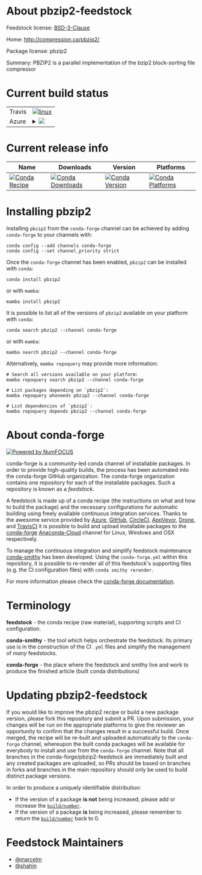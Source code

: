 About pbzip2-feedstock
======================

Feedstock license: [BSD-3-Clause](https://github.com/conda-forge/pbzip2-feedstock/blob/main/LICENSE.txt)

Home: http://compression.ca/pbzip2/

Package license: pbzip2

Summary: PBZIP2 is a parallel implementation of the bzip2 block-sorting file compressor

Current build status
====================


<table><tr>
    <td>Travis</td>
    <td>
      <a href="https://app.travis-ci.com/conda-forge/pbzip2-feedstock">
        <img alt="linux" src="https://img.shields.io/travis/com/conda-forge/pbzip2-feedstock/main.svg?label=Linux">
      </a>
    </td>
  </tr>
    
  <tr>
    <td>Azure</td>
    <td>
      <details>
        <summary>
          <a href="https://dev.azure.com/conda-forge/feedstock-builds/_build/latest?definitionId=4778&branchName=main">
            <img src="https://dev.azure.com/conda-forge/feedstock-builds/_apis/build/status/pbzip2-feedstock?branchName=main">
          </a>
        </summary>
        <table>
          <thead><tr><th>Variant</th><th>Status</th></tr></thead>
          <tbody><tr>
              <td>linux_64</td>
              <td>
                <a href="https://dev.azure.com/conda-forge/feedstock-builds/_build/latest?definitionId=4778&branchName=main">
                  <img src="https://dev.azure.com/conda-forge/feedstock-builds/_apis/build/status/pbzip2-feedstock?branchName=main&jobName=linux&configuration=linux%20linux_64_" alt="variant">
                </a>
              </td>
            </tr><tr>
              <td>linux_aarch64</td>
              <td>
                <a href="https://dev.azure.com/conda-forge/feedstock-builds/_build/latest?definitionId=4778&branchName=main">
                  <img src="https://dev.azure.com/conda-forge/feedstock-builds/_apis/build/status/pbzip2-feedstock?branchName=main&jobName=linux&configuration=linux%20linux_aarch64_" alt="variant">
                </a>
              </td>
            </tr><tr>
              <td>linux_ppc64le</td>
              <td>
                <a href="https://dev.azure.com/conda-forge/feedstock-builds/_build/latest?definitionId=4778&branchName=main">
                  <img src="https://dev.azure.com/conda-forge/feedstock-builds/_apis/build/status/pbzip2-feedstock?branchName=main&jobName=linux&configuration=linux%20linux_ppc64le_" alt="variant">
                </a>
              </td>
            </tr><tr>
              <td>osx_64</td>
              <td>
                <a href="https://dev.azure.com/conda-forge/feedstock-builds/_build/latest?definitionId=4778&branchName=main">
                  <img src="https://dev.azure.com/conda-forge/feedstock-builds/_apis/build/status/pbzip2-feedstock?branchName=main&jobName=osx&configuration=osx%20osx_64_" alt="variant">
                </a>
              </td>
            </tr><tr>
              <td>osx_arm64</td>
              <td>
                <a href="https://dev.azure.com/conda-forge/feedstock-builds/_build/latest?definitionId=4778&branchName=main">
                  <img src="https://dev.azure.com/conda-forge/feedstock-builds/_apis/build/status/pbzip2-feedstock?branchName=main&jobName=osx&configuration=osx%20osx_arm64_" alt="variant">
                </a>
              </td>
            </tr>
          </tbody>
        </table>
      </details>
    </td>
  </tr>
</table>

Current release info
====================

| Name | Downloads | Version | Platforms |
| --- | --- | --- | --- |
| [![Conda Recipe](https://img.shields.io/badge/recipe-pbzip2-green.svg)](https://anaconda.org/conda-forge/pbzip2) | [![Conda Downloads](https://img.shields.io/conda/dn/conda-forge/pbzip2.svg)](https://anaconda.org/conda-forge/pbzip2) | [![Conda Version](https://img.shields.io/conda/vn/conda-forge/pbzip2.svg)](https://anaconda.org/conda-forge/pbzip2) | [![Conda Platforms](https://img.shields.io/conda/pn/conda-forge/pbzip2.svg)](https://anaconda.org/conda-forge/pbzip2) |

Installing pbzip2
=================

Installing `pbzip2` from the `conda-forge` channel can be achieved by adding `conda-forge` to your channels with:

```
conda config --add channels conda-forge
conda config --set channel_priority strict
```

Once the `conda-forge` channel has been enabled, `pbzip2` can be installed with `conda`:

```
conda install pbzip2
```

or with `mamba`:

```
mamba install pbzip2
```

It is possible to list all of the versions of `pbzip2` available on your platform with `conda`:

```
conda search pbzip2 --channel conda-forge
```

or with `mamba`:

```
mamba search pbzip2 --channel conda-forge
```

Alternatively, `mamba repoquery` may provide more information:

```
# Search all versions available on your platform:
mamba repoquery search pbzip2 --channel conda-forge

# List packages depending on `pbzip2`:
mamba repoquery whoneeds pbzip2 --channel conda-forge

# List dependencies of `pbzip2`:
mamba repoquery depends pbzip2 --channel conda-forge
```


About conda-forge
=================

[![Powered by
NumFOCUS](https://img.shields.io/badge/powered%20by-NumFOCUS-orange.svg?style=flat&colorA=E1523D&colorB=007D8A)](https://numfocus.org)

conda-forge is a community-led conda channel of installable packages.
In order to provide high-quality builds, the process has been automated into the
conda-forge GitHub organization. The conda-forge organization contains one repository
for each of the installable packages. Such a repository is known as a *feedstock*.

A feedstock is made up of a conda recipe (the instructions on what and how to build
the package) and the necessary configurations for automatic building using freely
available continuous integration services. Thanks to the awesome service provided by
[Azure](https://azure.microsoft.com/en-us/services/devops/), [GitHub](https://github.com/),
[CircleCI](https://circleci.com/), [AppVeyor](https://www.appveyor.com/),
[Drone](https://cloud.drone.io/welcome), and [TravisCI](https://travis-ci.com/)
it is possible to build and upload installable packages to the
[conda-forge](https://anaconda.org/conda-forge) [Anaconda-Cloud](https://anaconda.org/)
channel for Linux, Windows and OSX respectively.

To manage the continuous integration and simplify feedstock maintenance
[conda-smithy](https://github.com/conda-forge/conda-smithy) has been developed.
Using the ``conda-forge.yml`` within this repository, it is possible to re-render all of
this feedstock's supporting files (e.g. the CI configuration files) with ``conda smithy rerender``.

For more information please check the [conda-forge documentation](https://conda-forge.org/docs/).

Terminology
===========

**feedstock** - the conda recipe (raw material), supporting scripts and CI configuration.

**conda-smithy** - the tool which helps orchestrate the feedstock.
                   Its primary use is in the construction of the CI ``.yml`` files
                   and simplify the management of *many* feedstocks.

**conda-forge** - the place where the feedstock and smithy live and work to
                  produce the finished article (built conda distributions)


Updating pbzip2-feedstock
=========================

If you would like to improve the pbzip2 recipe or build a new
package version, please fork this repository and submit a PR. Upon submission,
your changes will be run on the appropriate platforms to give the reviewer an
opportunity to confirm that the changes result in a successful build. Once
merged, the recipe will be re-built and uploaded automatically to the
`conda-forge` channel, whereupon the built conda packages will be available for
everybody to install and use from the `conda-forge` channel.
Note that all branches in the conda-forge/pbzip2-feedstock are
immediately built and any created packages are uploaded, so PRs should be based
on branches in forks and branches in the main repository should only be used to
build distinct package versions.

In order to produce a uniquely identifiable distribution:
 * If the version of a package **is not** being increased, please add or increase
   the [``build/number``](https://docs.conda.io/projects/conda-build/en/latest/resources/define-metadata.html#build-number-and-string).
 * If the version of a package **is** being increased, please remember to return
   the [``build/number``](https://docs.conda.io/projects/conda-build/en/latest/resources/define-metadata.html#build-number-and-string)
   back to 0.

Feedstock Maintainers
=====================

* [@marcelm](https://github.com/marcelm/)
* [@shahin](https://github.com/shahin/)

